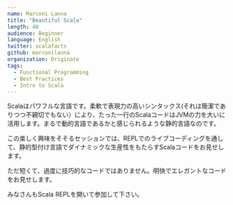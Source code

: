 ```yaml
---
name: Marconi Lanna
title: "Beautiful Scala"
length: 40
audience: Beginner
language: English
twitter: scalafacts
github: marconilanna
organization: Originate
tags:
  - Functional Programming
  - Best Practices
  - Intro to Scala
---
```

Scalaはパワフルな言語です。柔軟で表現力の高いシンタックス(それは簡潔でありつつ不親切でもない）により、たった一行のScalaコードはJVMの力を大いに活用します。まるで動的言語であるかと感じられるような静的言語なのです。

この楽しく興味をそそるセッションでは、REPLでのライブコーディングを通して、静的型付け言語でダイナミックな生産性をもたらすScalaコードをお見せします。

ただ短くて、過度に技巧的なコードではありません。明快でエレガントなコードをお見せします。

みなさんもScala REPLを開いて参加して下さい。
